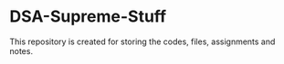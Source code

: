 # DSA-Supreme-Stuff

This repository is created for storing the codes, files, assignments and notes. 
